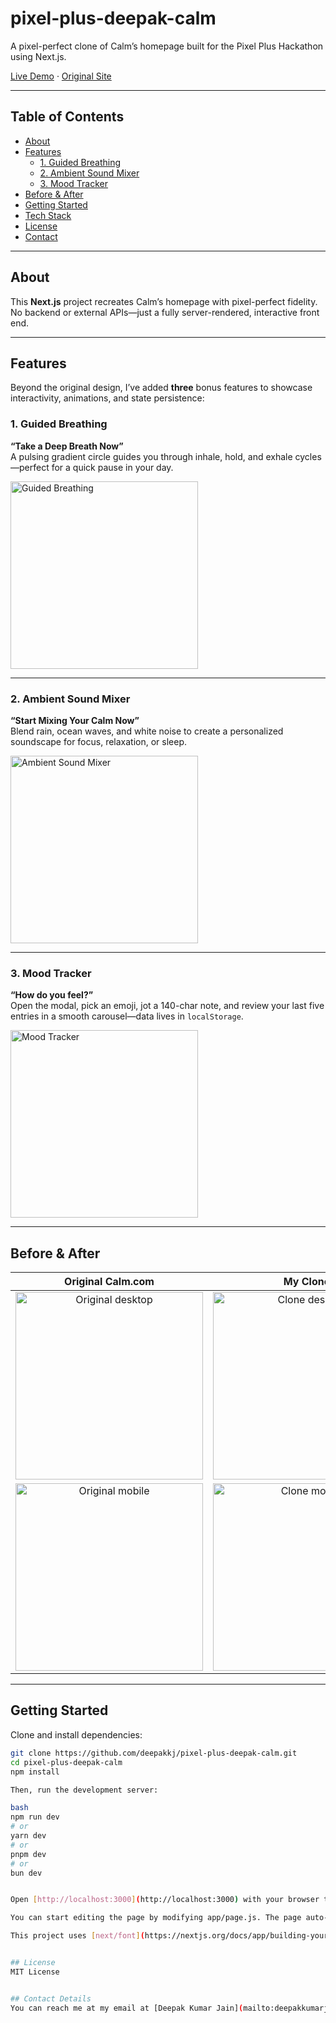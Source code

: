 # pixel-plus-deepak-calm

A pixel-perfect clone of Calm’s homepage built for the Pixel Plus Hackathon using Next.js.

[Live Demo](https://pixel-plus-deepak-calm.vercel.app/) · [Original Site](https://www.calm.com/)  

---

## Table of Contents

- [About](#about)  
- [Features](#features)  
  - [1. Guided Breathing](#1-guided-breathing)  
  - [2. Ambient Sound Mixer](#2-ambient-sound-mixer)  
  - [3. Mood Tracker](#3-mood-tracker)  
- [Before & After](#before--after)  
- [Getting Started](#getting-started)  
- [Tech Stack](#tech-stack)  
- [License](#license)  
- [Contact](#contact)  

---

## About

This **Next.js** project recreates Calm’s homepage with pixel-perfect fidelity.  
No backend or external APIs—just a fully server-rendered, interactive front end.  

---

## Features

Beyond the original design, I’ve added **three** bonus features to showcase interactivity, animations, and state persistence:

### 1. Guided Breathing

**“Take a Deep Breath Now”**  
A pulsing gradient circle guides you through inhale, hold, and exhale cycles—perfect for a quick pause in your day.  

<img src="public/screenshots/guidedbreathing.png" alt="Guided Breathing" width="300" />

---

### 2. Ambient Sound Mixer

**“Start Mixing Your Calm Now”**  
Blend rain, ocean waves, and white noise to create a personalized soundscape for focus, relaxation, or sleep.  

<img src="public/screenshots/ambientmixer.png" alt="Ambient Sound Mixer" width="300" />

---

### 3. Mood Tracker

**“How do you feel?”**  
Open the modal, pick an emoji, jot a 140-char note, and review your last five entries in a smooth carousel—data lives in `localStorage`.  

<img src="public/screenshots/moodtracker.png" alt="Mood Tracker" width="300" />

---

## Before & After

| Original Calm.com | My Clone |
| :------: | :------: |
| <img src="public/screenshots/homepage_desktop.png" alt="Original desktop" width="300" align="top" /> | <img src="public/screenshots/clone-desktop.png" alt="Clone desktop" width="300" align="top" /> |
| <img src="public/screenshots/homepage_mobile_430px.png" alt="Original mobile" width="300" align="top" /> | <img src="public/screenshots/clone_homepage_mobile_430px.png" alt="Clone mobile" width="300" align="top" /> |

---

## Getting Started

Clone and install dependencies:

```bash
git clone https://github.com/deepakkj/pixel-plus-deepak-calm.git
cd pixel-plus-deepak-calm
npm install

Then, run the development server:

bash
npm run dev
# or
yarn dev
# or
pnpm dev
# or
bun dev


Open [http://localhost:3000](http://localhost:3000) with your browser to see the result.

You can start editing the page by modifying app/page.js. The page auto-updates as you edit the file.

This project uses [next/font](https://nextjs.org/docs/app/building-your-application/optimizing/fonts) to automatically optimize and load [Geist](https://vercel.com/font), a new font family for Vercel.


## License
MIT License


## Contact Details
You can reach me at my email at [Deepak Kumar Jain](mailto:deepakkumarjain21@gmail.com)
